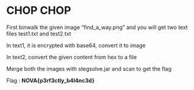 # CHOP CHOP

First binwalk the given image “find_a_way.png” and you will get two text files test1.txt and test2.txt

In text1, it is encrypted with base64, convert it to image

In text2, convert the given content from hex to a file

Merge both the images with stegsolve.jar and scan to get the flag


Flag : **NOVA{p3rf3ctly_b4l4nc3d}**
